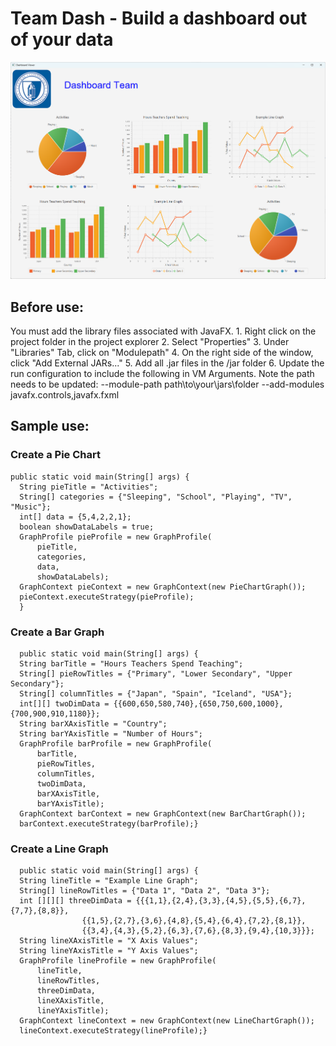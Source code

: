 # Team Dash - Build a dashboard out of your data

![alt text](https://github.com/CCSU-DesignPatterns/publicfinalprojectf22-team-dash/blob/6b1d8e51648ffa957bd8eb6ca99cb70ac9a0dcca/img/DashEx.png?raw=true)

## Before use:

You must add the library files associated with JavaFX. 
	1. Right click on the project folder in the project explorer
	2. Select "Properties"
	3. Under "Libraries" Tab, click on "Modulepath"
	4. On the right side of the window, click "Add External JARs..."
	5. Add all .jar files in the /jar folder
	6. Update the run configuration to include the following in VM Arguments. Note the path needs to be updated:
		--module-path path\to\your\jars\folder --add-modules javafx.controls,javafx.fxml

## Sample use:

### Create a Pie Chart
```
public static void main(String[] args) {
  String pieTitle = "Activities";
  String[] categories = {"Sleeping", "School", "Playing", "TV", "Music"};
  int[] data = {5,4,2,2,1};
  boolean showDataLabels = true;
  GraphProfile pieProfile = new GraphProfile(
      pieTitle, 
      categories, 
      data, 
      showDataLabels);
  GraphContext pieContext = new GraphContext(new PieChartGraph());
  pieContext.executeStrategy(pieProfile);
  }
```
  ### Create a Bar Graph
```
  public static void main(String[] args) {
  String barTitle = "Hours Teachers Spend Teaching";
  String[] pieRowTitles = {"Primary", "Lower Secondary", "Upper Secondary"};
  String[] columnTitles = {"Japan", "Spain", "Iceland", "USA"};
  int[][] twoDimData = {{600,650,580,740},{650,750,600,1000},{700,900,910,1180}};
  String barXAxisTitle = "Country";
  String barYAxisTitle = "Number of Hours";
  GraphProfile barProfile = new GraphProfile(
      barTitle, 
      pieRowTitles, 
      columnTitles, 
      twoDimData, 
      barXAxisTitle, 
      barYAxisTitle);
  GraphContext barContext = new GraphContext(new BarChartGraph());
  barContext.executeStrategy(barProfile);}
```
  ### Create a Line Graph
```
  public static void main(String[] args) {
  String lineTitle = "Example Line Graph";
  String[] lineRowTitles = {"Data 1", "Data 2", "Data 3"};
  int [][][] threeDimData = {{{1,1},{2,4},{3,3},{4,5},{5,5},{6,7},{7,7},{8,8}},
                {{1,5},{2,7},{3,6},{4,8},{5,4},{6,4},{7,2},{8,1}},
                {{3,4},{4,3},{5,2},{6,3},{7,6},{8,3},{9,4},{10,3}}};
  String lineXAxisTitle = "X Axis Values";
  String lineYAxisTitle = "Y Axis Values";
  GraphProfile lineProfile = new GraphProfile(
      lineTitle, 
      lineRowTitles, 
      threeDimData, 
      lineXAxisTitle, 
      lineYAxisTitle);
  GraphContext lineContext = new GraphContext(new LineChartGraph());
  lineContext.executeStrategy(lineProfile);}
```
